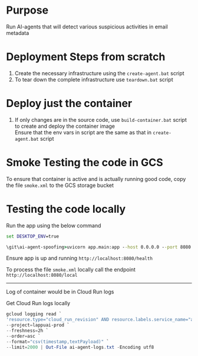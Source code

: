 # Purpose
Run AI-agents that will detect various suspicious activities in email metadata


# Deployment Steps from scratch
1. Create the necessary infrastructure using the `create-agent.bat` script
2. To tear down the complete infrastructure use `teardown.bat` script


# Deploy just the container
1. If only changes are in the source code, use `build-container.bat` script to create and deploy the container image <br/>
   Ensure that the env vars in script are the same as that in `create-agent.bat` script <br/>


# Smoke Testing the code in GCS
To ensure that container is active and is actually running good code, copy the file `smoke.xml` to the GCS storage bucket


# Testing the code locally

Run the app using the below command

```cmd
set DESKTOP_ENV=true

\git\ai-agent-spoofing>uvicorn app.main:app --host 0.0.0.0 --port 8080
```
Ensure app is up and running `http://localhost:8080/health`<br/>

To process the file `smoke.xml` locally call the endpoint `http://localhost:8080/local`

---------------------------------------------------
Log of container would be in Cloud Run logs

Get Cloud Run logs locally

``` powershell
gcloud logging read `
'resource.type="cloud_run_revision" AND resource.labels.service_name="ai-agent-spoofing" AND resource.labels.location="us-east1"' `
--project=lappuai-prod `
--freshness=2h `
--order=asc `
--format="csv(timestamp,textPayload)" `
--limit=2000 | Out-File ai-agent-logs.txt -Encoding utf8
```

